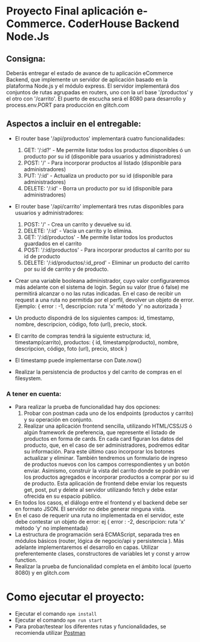 ﻿# Proyecto Final aplicación e-Commerce. CoderHouse Backend Node.Js

## Consigna: 
Deberás entregar el estado de avance de tu aplicación eCommerce Backend, que implemente 
un servidor de aplicación basado en la plataforma Node.js y el módulo express. El servidor 
implementará dos conjuntos de rutas agrupadas en routers, uno con la url base '/productos' 
y el otro con '/carrito'. El puerto de escucha será el 8080 para desarrollo y 
process.env.PORT para producción en glitch.com

## Aspectos a incluir en el entregable:
* El router base '/api/productos' implementará cuatro funcionalidades:
    1. GET: '/:id?' - Me permite listar todos los productos disponibles ó un producto 
       por su id (disponible para usuarios y administradores)
    2. POST: '/' - Para incorporar productos al listado (disponible para administradores)
    3. PUT: '/:id' - Actualiza un producto por su id (disponible para administradores)
    4. DELETE: '/:id' - Borra un producto por su id (disponible para administradores)

* El router base '/api/carrito' implementará tres rutas disponibles para usuarios y administradores:
    1. POST: '/' - Crea un carrito y devuelve su id.
    2. DELETE: '/:id' - Vacía un carrito y lo elimina.
    3. GET: '/:id/productos' - Me permite listar todos los productos guardados en el carrito
    4. POST: '/:id/productos' - Para incorporar productos al carrito por su id de producto
    5. DELETE: '/:id/productos/:id_prod' - Eliminar un producto del carrito por su id de carrito 
       y de producto.
* Crear una variable booleana administrador, cuyo valor configuraremos más adelante con el sistema
  de login. Según su valor (true ó false) me permitirá alcanzar o no las rutas indicadas. En el caso de
  recibir un request a una ruta no permitida por el perfil, devolver un objeto de error. 
  Ejemplo: { error : -1, descripcion: ruta 'x' método 'y' no autorizada }
* Un producto dispondrá de los siguientes campos: id, timestamp, nombre, descripcion, código,
  foto (url), precio, stock.
* El carrito de compras tendrá la siguiente estructura: id, timestamp(carrito), 
  productos: { id, timestamp(producto), nombre, descripcion, código, foto (url), precio, stock }
* El timestamp puede implementarse con Date.now()
* Realizar la persistencia de productos y del carrito de compras en el filesystem.

### A tener en cuenta:
* Para realizar la prueba de funcionalidad hay dos opciones:
    1.  Probar con postman cada uno de los endpoints (productos y carrito) y su operación en conjunto.
    2.  Realizar una aplicación frontend sencilla, utilizando HTML/CSS/JS ó algún framework de
        preferencia, que represente el listado de productos en forma de cards. En cada card
        figuran los datos del producto, que, en el caso de ser administradores, podremos editar
        su información. Para este último caso incorporar los botones actualizar y eliminar.
        También tendremos un formulario de ingreso de productos nuevos con los campos
        correspondientes y un botón enviar. Asimismo, construir la vista del carrito donde se
        podrán ver los productos agregados e incorporar productos a comprar por su id de
        producto. Esta aplicación de frontend debe enviar los requests get, post, put y delete al
        servidor utilizando fetch y debe estar ofrecida en su espacio público.
*   En todos los casos, el diálogo entre el frontend y el backend debe ser en formato JSON. El
    servidor no debe generar ninguna vista.
*   En el caso de requerir una ruta no implementada en el servidor, este debe contestar un objeto
    de error: ej { error : -2, descripcion: ruta 'x' método 'y' no implementada}
*   La estructura de programación será ECMAScript, separada tres en módulos básicos (router,
    lógica de negocio/api y persistencia ). Más adelante implementaremos el desarrollo en capas.
    Utilizar preferentemente clases, constructores de variables let y const y arrow function.
*   Realizar la prueba de funcionalidad completa en el ámbito local (puerto 8080) y en glitch.com


# Como ejecutar el proyecto:

- Ejecutar el comando ``` npm install ```
- Ejecutar el comando ``` npm run start ```
- Para probar/testear los diferentes rutas y funcionalidades, se recomienda utilizar [Postman](https://www.postman.com/downloads/)
```
